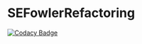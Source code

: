 # SEFowlerRefactoring

[![Codacy Badge](https://api.codacy.com/project/badge/Grade/33be63d2108549e7af26d8f419287492)](https://app.codacy.com/gh/liza-kl/SEFowlerRefactoring?utm_source=github.com&utm_medium=referral&utm_content=liza-kl/SEFowlerRefactoring&utm_campaign=Badge_Grade_Settings)